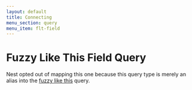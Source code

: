 ```yaml
---
layout: default
title: Connecting
menu_section: query
menu_item: flt-field
---
```



# Fuzzy Like This Field Query

Nest opted out of mapping this one because this query type is merely an alias into the [fuzzy like this]({{root}}/query/flt.html) query.

